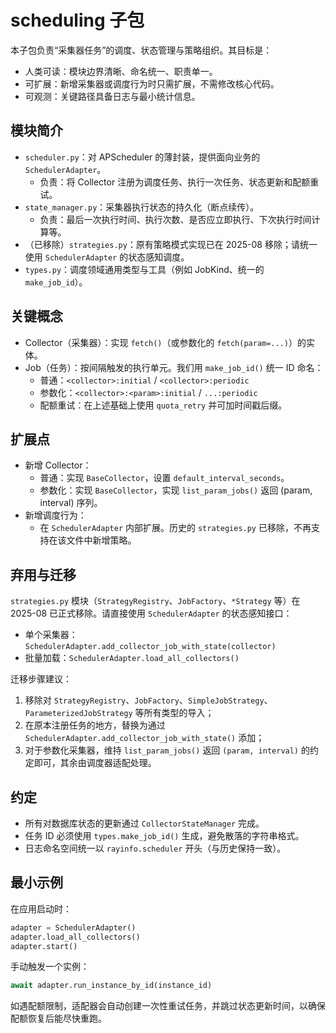 # scheduling 子包

本子包负责“采集器任务”的调度、状态管理与策略组织。其目标是：
- 人类可读：模块边界清晰、命名统一、职责单一。
- 可扩展：新增采集器或调度行为时只需扩展，不需修改核心代码。
- 可观测：关键路径具备日志与最小统计信息。

## 模块简介

- `scheduler.py`：对 APScheduler 的薄封装，提供面向业务的 `SchedulerAdapter`。
  - 负责：将 Collector 注册为调度任务、执行一次任务、状态更新和配额重试。
- `state_manager.py`：采集器执行状态的持久化（断点续传）。
  - 负责：最后一次执行时间、执行次数、是否应立即执行、下次执行时间计算等。
- （已移除）`strategies.py`：原有策略模式实现已在 2025-08 移除；请统一使用 `SchedulerAdapter` 的状态感知调度。
- `types.py`：调度领域通用类型与工具（例如 JobKind、统一的 `make_job_id`）。

## 关键概念

- Collector（采集器）：实现 `fetch()`（或参数化的 `fetch(param=...)`）的实体。
- Job（任务）：按间隔触发的执行单元。我们用 `make_job_id()` 统一 ID 命名：
  - 普通：`<collector>:initial` / `<collector>:periodic`
  - 参数化：`<collector>:<param>:initial` / `...:periodic`
  - 配额重试：在上述基础上使用 `quota_retry` 并可加时间戳后缀。

## 扩展点

- 新增 Collector：
  - 普通：实现 `BaseCollector`，设置 `default_interval_seconds`。
  - 参数化：实现 `BaseCollector`，实现 `list_param_jobs()` 返回 (param, interval) 序列。
- 新增调度行为：
  - 在 `SchedulerAdapter` 内部扩展。历史的 `strategies.py` 已移除，不再支持在该文件中新增策略。

## 弃用与迁移

`strategies.py` 模块（`StrategyRegistry`、`JobFactory`、`*Strategy` 等）在 2025-08 已正式移除。请直接使用 `SchedulerAdapter` 的状态感知接口：

- 单个采集器：`SchedulerAdapter.add_collector_job_with_state(collector)`
- 批量加载：`SchedulerAdapter.load_all_collectors()`

迁移步骤建议：
1. 移除对 `StrategyRegistry`、`JobFactory`、`SimpleJobStrategy`、`ParameterizedJobStrategy` 等所有类型的导入；
2. 在原本注册任务的地方，替换为通过 `SchedulerAdapter.add_collector_job_with_state()` 添加；
3. 对于参数化采集器，维持 `list_param_jobs()` 返回 `(param, interval)` 的约定即可，其余由调度器适配处理。

## 约定

- 所有对数据库状态的更新通过 `CollectorStateManager` 完成。
- 任务 ID 必须使用 `types.make_job_id()` 生成，避免散落的字符串格式。
- 日志命名空间统一以 `rayinfo.scheduler` 开头（与历史保持一致）。

## 最小示例

在应用启动时：

```python
adapter = SchedulerAdapter()
adapter.load_all_collectors()
adapter.start()
```

手动触发一个实例：

```python
await adapter.run_instance_by_id(instance_id)
```

如遇配额限制，适配器会自动创建一次性重试任务，并跳过状态更新时间，以确保配额恢复后能尽快重跑。